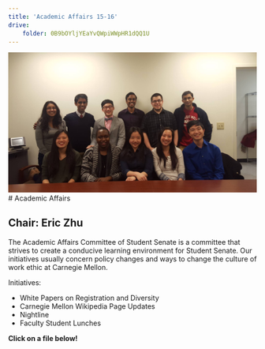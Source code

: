 ```yaml
---
title: 'Academic Affairs 15-16'
drive:
    folder: 0B9bOYljYEaYvQWpiWWpHR1dQQ1U
---
```


![](blog-header.jpg)# Academic Affairs

## Chair: Eric Zhu

The Academic Affairs Committee of Student Senate is a committee that strives to create a conducive learning environment for Student Senate. Our initiatives usually concern policy changes and ways to change the culture of work ethic at Carnegie Mellon.

Initiatives:

* White Papers on Registration and Diversity
* Carnegie Mellon Wikipedia Page Updates
* Nightline
* Faculty Student Lunches


**Click on a file below!**